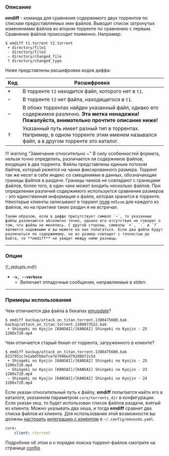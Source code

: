 ### Описание

**emdiff** - команда для сравнения содержимого двух торрентов по спискам предоставляемых ими файлов. Выводит список затронутых изменениями файлов во втором торренте по сравнению с первым. Сравнение файлов происходит поименно. Например:

```
$ emdiff t1.torrent t2.torrent
 + directory/file1
 - directory/file2
 ~ directory/changed_file
 ? directory/changed_type
```

Ниже представлены расшифровки кодов диффа:

| Код | Расшифровка |
|-----|-------------|
| **`+`** | В торренте `t2` находится файл, которого нет в `t1`. |
| **`-`** | В торренте `t2` нет файла, находящегося в `t1`. |
| **`~`** | В обоих торрентах найден указанный файл, однако его содержимое различно. **Эта метка ненадежна! Пожалуйста, внимательно прочтите описание ниже!** |
| **`?`** | Указанный путь имеет разный тип в торрентах. Например, в одном торренте этим именем назывался файл, а в другом торренте это каталог. |

!!! warning "Замечание относительно ~"
    В силу особенностей формата, нельзя точно определить, различается ли содержимое файлов, входящих в два торрента. Файлы представлены единым потоком байтов, который режется на чанки фиксированного размера. Торрент так же несет в себе индекс со смещениями в данных, обозначающие границы файлов в раздаче. Границы чанков не совпадают с границами файлов, более того, в один чанк может входить несколько файлов. При определении различий содержимого используется сравнение размеров - это единственная информация о файле, которая хранится в торренте. Некоторые клиенты записывают в торрент [поле](https://wiki.theory.org/index.php/BitTorrentSpecification) `md5sum` для каждого из файлов, но на практике таких раздач я не встречал.

    Таким образом, если в диффе присутствует символ `~`, то указанные файлы различаются абсолютно точно, однако его отсутствие не говорит о том, что файлы не менялись. С другой стороны, символы `+`, `-` и `?` являются надежными и вы можете на них полагаться. Если два файла будут различаться по содержимому, но их размер совпадет с точностью до байта, то **emdiff** не увидит между ними разницы.


***
### Опции

{!_stdopts.md!}

* **`-v, --verbose`**
    * Включает отладочные сообщения, направляемые в stderr.


***
### Примеры использования

Чем отличаются два файла в бекапах [emupdate](/emupdate)?

```
$ emdiff backup/attack_on_titan.torrent.1380475600.bak backup/attack_on_titan.torrent.1380873522.bak
 + Shingeki no Kyojin [KANSAI]/[KANSAI] Shingeki no Kyojin - 25 1280x720.mp4
```

Чем отличается старый бекап от торрента, загруженного в клиенте?

```
$ emdiff backup/attack_on_titan.torrent.1380475600.bak 8237951c7e1abdfbbefce7e7996ed792d8bf2c5d
 + Shingeki no Kyojin [KANSAI]/[KANSAI] Shingeki no Kyojin - 25 1280x720.mp4
 ~ Shingeki no Kyojin [KANSAI]/[KANSAI] Shingeki no Kyojin - 23 1280x720.mp4
 ~ Shingeki no Kyojin [KANSAI]/[KANSAI] Shingeki no Kyojin - 24 1280x720.mp4
```

Если указан относительный путь к файлу, **emdiff** попытается найти его в каталоге, указанном параметром `core/torrents_dir` в конфигурации. Если указан хеш, то будет использован список файлов раздачи, взятый из клиента. Можно указывать два хеша, и тогда **emdiff** сравнит два списка файлов из клиента. Для использования этой возможности вы должны [настроить](/config) [интеграцию с клиентом](/clients) в `~/.config/emonoda.yaml`.

```yaml
core:
    client: rtorrent
```

Подробнее об этом и о порядке поиска торрент-файлов смотрите на странице [config](/config).

